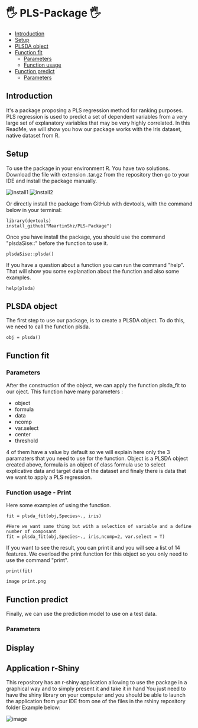 # 🖐 PLS-Package 🖐

-   [Introduction](#introduction)
-   [Setup](#setup)
-   [PLSDA object](#plsda-object)
-   [Function fit](#function-fit)
    -   [Parameters](#parameters)
    -   [Function usage](#function-usage---print)
-   [Function predict](#function-predict)
    -   [Parameters](#parameters-1)



## Introduction

It's a package proposing a PLS regression method for ranking purposes.
PLS regression is used to predict a set of dependent variables from a very large set of explanatory variables that may be very highly correlated.
In this ReadMe, we will show you how our package works with the Iris dataset, native dataset from R.

## Setup

To use the package in your environment R. You have two solutions.
Download the file with extension .tar.gz from the repository then go to your IDE and install the package manually.

![install1](https://user-images.githubusercontent.com/43068347/204146389-5f08c16a-0f82-4f6a-a5ab-abc56581eeed.jpg)
![install2](https://user-images.githubusercontent.com/43068347/204146422-fd1647be-ea2e-4725-ae9e-d8fbd3520cb4.jpg)

Or directly install the package from GitHub with devtools, with the command below in your terminal:

```
library(devtools)
install_github("MaartinShz/PLS-Package")
```

Once you have install the package, you should use the command "plsdaSise::" before the function to use it.

```
plsdaSise::plsda()
```

If you have a question about a function you can run the command "help". That will show you some explanation about the function and also some examples.

```
help(plsda)
```

## PLSDA object

The first step to use our package, is to create a PLSDA object. To do this, we need to call the function plsda.

```
obj = plsda()
```

## Function fit

### Parameters
After the construction of the object, we can apply the function plsda_fit to our oject.
This function have many parameters :

- object
- formula
- data
- ncomp
- var.select
- center
- threshold

4 of them have a value by default so we will explain here only the 3 paramaters that you need to use for the function. Object is a PLSDA object created above, formula is an object of class formula use to select explicative data and target data of the dataset and finaly there is data that we want to apply a PLS regression.

### Function usage - Print 
Here some examples of using the function.

```
fit = plsda_fit(obj,Species~., iris)

#Here we want same thing but with a selection of variable and a define number of composant
fit = plsda_fit(obj,Species~., iris,ncomp=2, var.select = T)

```

If you want to see the result, you can print it and you will see a list of 14 features. We overload the print function for this object so you only need to use the command "print".
```
print(fit)

image print.png
```

## Function predict

Finally, we can use the prediction model to use on a test data.

### Parameters

## Display

## Application r-Shiny

This repository has an r-shiny application allowing to use the package in a graphical way and to simply present it and take it in hand 
You just need to have the shiny library on your computer 
and you should be able to launch the application from your IDE from one of the files in the rshiny repository folder
Example below: 

![image](https://user-images.githubusercontent.com/43068347/204147679-80463626-b954-44bf-9f5d-21364aa06ae7.png)
